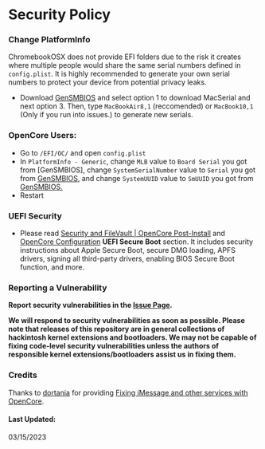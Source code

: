 # Security Policy

### Change PlatformInfo

ChromebookOSX does not provide EFI folders due to the risk it creates where multiple people would share the same serial numbers defined in `config.plist`. It is highly recommended to generate your own serial numbers to protect your device from potential privacy leaks.

- Download [GenSMBIOS](https://github.com/corpnewt/GenSMBIOS) and select option 1 to download MacSerial and next option 3. Then, type `MacBookAir8,1` (reccomended) or `MacBook10,1` (Only if you run into issues.) to generate new serials.


### OpenCore Users:
- Go to `/EFI/OC/` and open `config.plist`
- In `PlatformInfo - Generic`, change `MLB` value to `Board Serial` you got from [GenSMBIOS], change `SystemSerialNumber` value to `Serial` you got from [GenSMBIOS](https://github.com/corpnewt/GenSMBIOS), and change `SystemUUID` value to `SmUUID` you got from [GenSMBIOS.](https://github.com/corpnewt/GenSMBIOS)
- Restart


### UEFI Security 

- Please read [Security and FileVault | OpenCore Post-Install](https://dortania.github.io/OpenCore-Post-Install/universal/security.html) and [OpenCore Configuration](https://github.com/acidanthera/OpenCorePkg/blob/master/Docs/Configuration.pdf) **UEFI Secure Boot** section. It includes security instructions about Apple Secure Boot, secure DMG loading, APFS drivers, signing all third-party drivers, enabling BIOS Secure Boot function, and more.


### Reporting a Vulnerability

**Report security vulnerabilities in the [Issue Page](https://github.com/meghan06/ChromebookOSX/issues).**

**We will respond to security vulnerabilities as soon as possible. Please note that releases of this repository are in general collections of hackintosh kernel extensions and bootloaders. We may not be capable of fixing code-level security vulnerabilities unless the authors of responsible kernel extensions/bootloaders assist us in fixing them.**


### Credits

Thanks to [dortania](https://github.com/dortania) for providing [Fixing iMessage and other services with OpenCore](https://dortania.github.io/OpenCore-Post-Install/universal/iservices.html).


#### Last Updated:

03/15/2023
